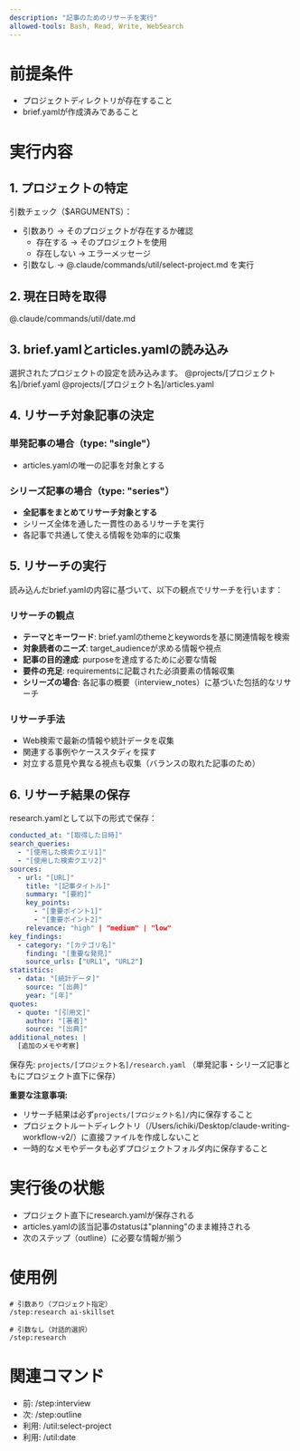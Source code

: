 ```yaml
---
description: "記事のためのリサーチを実行"
allowed-tools: Bash, Read, Write, WebSearch
---
```


# 前提条件
- プロジェクトディレクトリが存在すること
- brief.yamlが作成済みであること

# 実行内容

## 1. プロジェクトの特定
引数チェック（$ARGUMENTS）：
- 引数あり → そのプロジェクトが存在するか確認
  - 存在する → そのプロジェクトを使用
  - 存在しない → エラーメッセージ
- 引数なし → @.claude/commands/util/select-project.md を実行

## 2. 現在日時を取得
@.claude/commands/util/date.md

## 3. brief.yamlとarticles.yamlの読み込み
選択されたプロジェクトの設定を読み込みます。
@projects/[プロジェクト名]/brief.yaml
@projects/[プロジェクト名]/articles.yaml

## 4. リサーチ対象記事の決定

### 単発記事の場合（type: "single"）
- articles.yamlの唯一の記事を対象とする

### シリーズ記事の場合（type: "series"）
- **全記事をまとめてリサーチ対象とする**
- シリーズ全体を通した一貫性のあるリサーチを実行
- 各記事で共通して使える情報を効率的に収集

## 5. リサーチの実行

読み込んだbrief.yamlの内容に基づいて、以下の観点でリサーチを行います：

### リサーチの観点
- **テーマとキーワード**: brief.yamlのthemeとkeywordsを基に関連情報を検索
- **対象読者のニーズ**: target_audienceが求める情報や視点
- **記事の目的達成**: purposeを達成するために必要な情報
- **要件の充足**: requirementsに記載された必須要素の情報収集
- **シリーズの場合**: 各記事の概要（interview_notes）に基づいた包括的なリサーチ

### リサーチ手法
- Web検索で最新の情報や統計データを収集
- 関連する事例やケーススタディを探す
- 対立する意見や異なる視点も収集（バランスの取れた記事のため）

## 6. リサーチ結果の保存

research.yamlとして以下の形式で保存：

```yaml
conducted_at: "[取得した日時]"
search_queries:
  - "[使用した検索クエリ1]"
  - "[使用した検索クエリ2]"
sources:
  - url: "[URL]"
    title: "[記事タイトル]"
    summary: "[要約]"
    key_points:
      - "[重要ポイント1]"
      - "[重要ポイント2]"
    relevance: "high" | "medium" | "low"
key_findings:
  - category: "[カテゴリ名]"
    finding: "[重要な発見]"
    source_urls: ["URL1", "URL2"]
statistics:
  - data: "[統計データ]"
    source: "[出典]"
    year: "[年]"
quotes:
  - quote: "[引用文]"
    author: "[著者]"
    source: "[出典]"
additional_notes: |
  [追加のメモや考察]
```

保存先: `projects/[プロジェクト名]/research.yaml`
（単発記事・シリーズ記事ともにプロジェクト直下に保存）

**重要な注意事項:**
- リサーチ結果は必ず`projects/[プロジェクト名]/`内に保存すること
- プロジェクトルートディレクトリ（/Users/ichiki/Desktop/claude-writing-workflow-v2/）に直接ファイルを作成しないこと
- 一時的なメモやデータも必ずプロジェクトフォルダ内に保存すること

# 実行後の状態
- プロジェクト直下にresearch.yamlが保存される
- articles.yamlの該当記事のstatusは"planning"のまま維持される
- 次のステップ（outline）に必要な情報が揃う

# 使用例
```
# 引数あり（プロジェクト指定）
/step:research ai-skillset

# 引数なし（対話的選択）
/step:research
```

# 関連コマンド
- 前: /step:interview
- 次: /step:outline
- 利用: /util:select-project
- 利用: /util:date